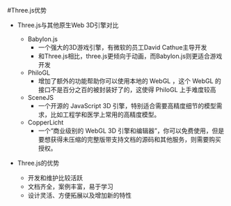 #Three.js优势
- Three.js与其他原生Web 3D引擎对比
    + Babylon.js
        * 一个强大的3D游戏引擎，有微软的员工David Cathue主导开发
        * 和Three.js相比，three.js更倾向于动画，而Babylon.js则更适合游戏开发
    + PhiloGL
        * 增加了额外的功能帮助你可以使用本地的 WebGL ，这个 WebGL 的接口不是百分之百的被封装好了的，这使得 PhiloGL 上手难度较高
    + SceneJS
        * 一个开源的 JavaScript 3D 引擎，特别适合需要高精度细节的模型需求，比如工程学和医学上常用的高精度模型。
    + CopperLicht
        * 一个“商业级别的 WebGL 3D 引擎和编辑器”，你可以免费使用，但是要想获得未压缩的完整版带支持文档的源码和其他服务，则需要购买授权。

- Three.js的优势
    + 开发和维护比较活跃
    + 文档齐全，案例丰富，易于学习
    + 设计灵活、方便拓展以及增加新的特性